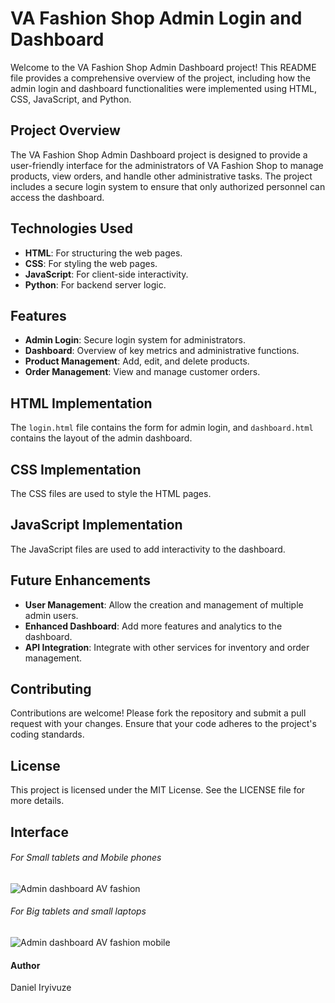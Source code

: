 # VA Fashion Shop Admin Login and Dashboard

Welcome to the VA Fashion Shop Admin Dashboard project! This README file provides a comprehensive overview of the project, including how the admin login and dashboard functionalities were implemented using HTML, CSS, JavaScript, and Python. 

## Project Overview
The VA Fashion Shop Admin Dashboard project is designed to provide a user-friendly interface for the administrators of VA Fashion Shop to manage products, view orders, and handle other administrative tasks. The project includes a secure login system to ensure that only authorized personnel can access the dashboard.

## Technologies Used
- **HTML**: For structuring the web pages.
- **CSS**: For styling the web pages.
- **JavaScript**: For client-side interactivity.
- **Python**: For backend server logic.

## Features
- **Admin Login**: Secure login system for administrators.
- **Dashboard**: Overview of key metrics and administrative functions.
- **Product Management**: Add, edit, and delete products.
- **Order Management**: View and manage customer orders.

## HTML Implementation
The `login.html` file contains the form for admin login, and `dashboard.html` contains the layout of the admin dashboard.

## CSS Implementation
The CSS files are used to style the HTML pages.

## JavaScript Implementation
The JavaScript files are used to add interactivity to the dashboard.

## Future Enhancements
- **User Management**: Allow the creation and management of multiple admin users.
- **Enhanced Dashboard**: Add more features and analytics to the dashboard.
- **API Integration**: Integrate with other services for inventory and order management.

## Contributing
Contributions are welcome! Please fork the repository and submit a pull request with your changes. Ensure that your code adheres to the project's coding standards.

## License
This project is licensed under the MIT License. See the LICENSE file for more details.

## Interface

###### For Small tablets and Mobile phones
![Admin dashboard  AV fashion](https://github.com/Daniel-IRYIVUZE/Admin_login_and_dashboard/assets/139581457/756f3493-bdda-4d59-aabd-3a05d4efe829)

###### For Big tablets and small laptops
![Admin dashboard  AV fashion mobile](https://github.com/Daniel-IRYIVUZE/Admin_login_and_dashboard/assets/139581457/3091bd53-1516-4e83-b345-56531e5cbd51)

#### Author 
Daniel Iryivuze
